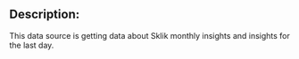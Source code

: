 ## Description:

This data source is getting data about Sklik monthly insights and insights for the last day.
